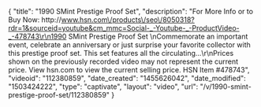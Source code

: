 {
    "title": "1990 SMint Prestige Proof Set",
    "description": "For More Info or to Buy Now: http:\/\/www.hsn.com\/products\/seo\/8050318?rdr=1&sourceid=youtube&cm_mmc=Social-_-Youtube-_-ProductVideo-_-478743\r\n1990 SMint Prestige Proof Set \nCommemorate an important event, celebrate an anniversary or just surprise your favorite collector with this prestige proof set. This set features all the circulating...\r\nPrices shown on the previously recorded video may not represent the current price.  View hsn.com to view the current selling price. HSN Item #478743",
    "videoid": "112380859",
    "date_created": "1455626042",
    "date_modified": "1503424222",
    "type": "captivate",
    "layout": "video",
    "url": "\/v\/1990-smint-prestige-proof-set\/112380859"
}